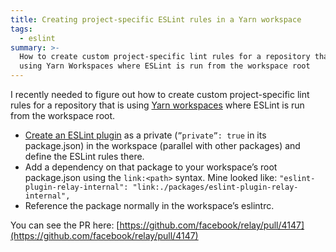 ```yaml
---
title: Creating project-specific ESLint rules in a Yarn workspace
tags:
  - eslint
summary: >-
  How to create custom project-specific lint rules for a repository that is
  using Yarn Workspaces where ESLint is run from the workspace root
---
```

I recently needed to figure out how to create custom project-specific lint rules for a repository that is using [Yarn workspaces](https://classic.yarnpkg.com/lang/en/docs/workspaces/) where ESLint is run from the workspace root.

- [Create an ESLint plugin](https://eslint.org/docs/latest/developer-guide/working-with-plugins#create-a-plugin) as a private (`”private”: true` in its package.json) in the workspace (parallel with other packages) and define the ESLint rules there.
- Add a dependency on that package to your workspace’s root package.json using the `link:<path>` syntax. Mine looked like: `"eslint-plugin-relay-internal": "link:./packages/eslint-plugin-relay-internal",`
- Reference the package normally in the workspace’s eslintrc.

You can see the PR here: [https://github.com/facebook/relay/pull/4147](https://github.com/facebook/relay/pull/4147)

